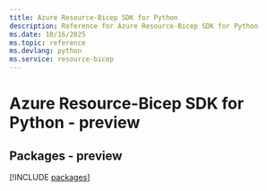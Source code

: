 ```yaml
---
title: Azure Resource-Bicep SDK for Python
description: Reference for Azure Resource-Bicep SDK for Python
ms.date: 10/16/2025
ms.topic: reference
ms.devlang: python
ms.service: resource-bicep
---
```

# Azure Resource-Bicep SDK for Python - preview
## Packages - preview
[!INCLUDE [packages](resource-bicep-index.md)]